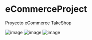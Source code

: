 # eCommerceProject

Proyecto eCommerce TakeShop

![image](https://user-images.githubusercontent.com/97355874/158033056-4d8b4900-cca2-4d04-aa70-f768a00609bb.png)
![image](https://user-images.githubusercontent.com/97355874/158033070-3a680809-8b7b-4e53-a314-0989dfb03cfe.png)
![image](https://user-images.githubusercontent.com/97355874/158033084-f5bb88f5-6605-42a1-918a-f94378eb475f.png)
